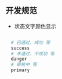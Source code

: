 <!--
 * @Author: wangshengxian
 * @Date: 2020-10-09 10:54:05
 * @LastEditors: wangshengxian
 * @LastEditTime: 2020-10-09 10:59:46
 * @Desc:
-->

## 开发规范

- 状态文字颜色显示

```bash

  # 已通过、成功 等
  success
  # 未通过、不成功 等
  danger
  # 审核中 等
  primary

```
